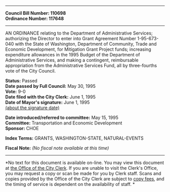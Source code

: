 * * * * *  
  
**Council Bill Number: [](#h0)[](#h2)110698**   
**Ordinance Number: 117648**  
  
* * * * *  
  
AN ORDINANCE relating to the Department of Administrative Services; authorizing the Director to enter into Grant Agreement Number 1-95-673-040 with the State of Washington, Department of Community, Trade and Economic Development, for Mitigation Grant Project funds; increasing expenditure allowances in the 1995 Budget of the Department of Administrative Services, and making a contingent, reimbursable appropriation from the Administrative Services Fund, all by three-fourths vote of the City Council.  
  
**Status:** Passed   
**Date passed by Full Council:** May 30, 1995   
**Vote:** 9-0   
**Date filed with the City Clerk:** June 1, 1995   
**Date of Mayor's signature:** June 1, 1995   
[(about the signature date)](/~public/approvaldate.htm)   
  
  
**Date introduced/referred to committee:** May 15, 1995   
**Committee:** Transportation and Economic Development   
**Sponsor:** CHOE   
  
**Index Terms:** GRANTS, WASHINGTON-STATE, NATURAL-EVENTS  
  
**Fiscal Note:** *(No fiscal note available at this time)*  
  
* * * * *  
  
*No text for this document is available on-line. You may view this document at [the Office of the City Clerk](http://www.seattle.gov/leg/clerk/contactUs.htm). If you are unable to visit the Clerk's Office, you may request a copy or scan be made for you by Clerk staff. Scans and copies provided by the Office of the City Clerk are subject to [copy fees](http://clerk.seattle.gov/~public/clerkfees.htm), and the timing of service is dependent on the availability of staff. *  
  
  
